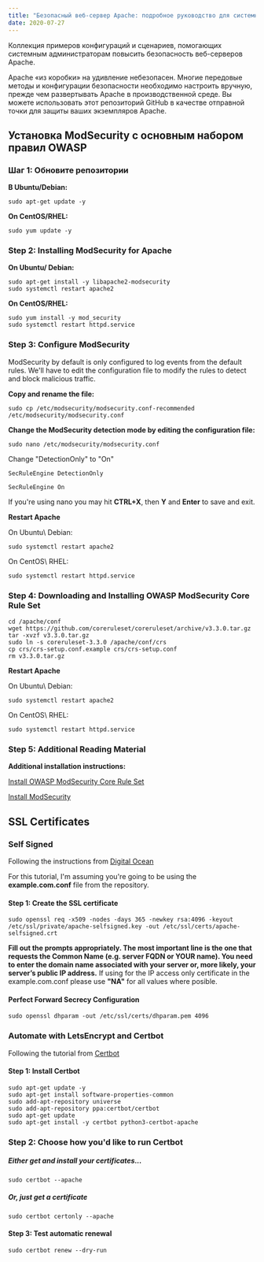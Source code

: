 ```yaml
---
title: "Безопасный веб-сервер Apache: подробное руководство для системных администраторов"
date: 2020-07-27
---
```

 Коллекция примеров конфигураций и сценариев, помогающих системным администраторам повысить безопасность веб-серверов Apache.

Apache «из коробки» на удивление небезопасен. Многие передовые методы и конфигурации безопасности необходимо настроить вручную, прежде чем развертывать Apache в производственной среде. Вы можете использовать этот репозиторий GitHub в качестве отправной точки для защиты ваших экземпляров Apache.


## Установка ModSecurity с основным набором правил OWASP

### Шаг 1: Обновите репозитории
**В Ubuntu/Debian:**
```
sudo apt-get update -y
```
**On CentOS/RHEL:**
``` 
sudo yum update -y
```

### Step 2: Installing ModSecurity for Apache
**On Ubuntu/ Debian:**
```
sudo apt-get install -y libapache2-modsecurity
sudo systemctl restart apache2
```
**On CentOS/RHEL:**
``` 
sudo yum install -y mod_security
sudo systemctl restart httpd.service
```

### Step 3: Configure ModSecurity

ModSecurity by default is only configured to log events from the default rules. We'll have to edit the configuration file to modify the rules to detect and block malicious traffic.

**Copy and rename the file:**
```
sudo cp /etc/modsecurity/modsecurity.conf-recommended /etc/modsecurity/modsecurity.conf
```
**Change the ModSecurity detection mode by editing the configuration file:**
```
sudo nano /etc/modsecurity/modsecurity.conf
```
Change "DetectionOnly" to "On"
```
SecRuleEngine DetectionOnly
```
```
SecRuleEngine On
```
If you're using nano you may hit **CTRL+X**, then **Y** and **Enter** to save and exit.

**Restart Apache**

On Ubuntu\ Debian:
```
sudo systemctl restart apache2
```

On CentOS\ RHEL:
```
sudo systemctl restart httpd.service
```
### Step 4: Downloading and Installing OWASP ModSecurity Core Rule Set

```
cd /apache/conf
wget https://github.com/coreruleset/coreruleset/archive/v3.3.0.tar.gz
tar -xvzf v3.3.0.tar.gz
sudo ln -s coreruleset-3.3.0 /apache/conf/crs
cp crs/crs-setup.conf.example crs/crs-setup.conf
rm v3.3.0.tar.gz
```
**Restart Apache**

On Ubuntu\ Debian:
```
sudo systemctl restart apache2
```

On CentOS\ RHEL:
```
sudo systemctl restart httpd.service
```
### Step 5: Additional Reading Material

**Additional installation instructions:**

[Install OWASP ModSecurity Core Rule Set](https://owasp.org/www-project-modsecurity-core-rule-set/)


[Install ModSecurity](https://phoenixnap.com/kb/setup-configure-modsecurity-on-apache)


## SSL Certificates

### Self Signed

Following the instructions from [Digital Ocean](https://www.digitalocean.com/community/tutorials/how-to-create-a-self-signed-ssl-certificate-for-apache-in-ubuntu-16-04)

For this tutorial, I'm assuming you're going to be using the **example.com.conf** file from the repository.

#### Step 1: Create the SSL certificate
```
sudo openssl req -x509 -nodes -days 365 -newkey rsa:4096 -keyout /etc/ssl/private/apache-selfsigned.key -out /etc/ssl/certs/apache-selfsigned.crt
```

**Fill out the prompts appropriately. The most important line is the one that requests the Common Name (e.g. server FQDN or YOUR name). You need to enter the domain name associated with your server or, more likely, your server’s public IP address.**
If using for the IP access only certificate in the example.com.conf please use **"NA"** for all values where posible.

#### Perfect Forward Secrecy Configuration
```
sudo openssl dhparam -out /etc/ssl/certs/dhparam.pem 4096
```



### Automate with LetsEncrypt and Certbot

Following the tutorial from [Certbot](https://certbot.eff.org/lets-encrypt/ubuntubionic-apache.html)

#### Step 1: Install Certbot

```
sudo apt-get update -y
sudo apt-get install software-properties-common
sudo add-apt-repository universe
sudo add-apt-repository ppa:certbot/certbot
sudo apt-get update
sudo apt-get install -y certbot python3-certbot-apache
```
### Step 2: Choose how you'd like to run Certbot

##### Either get and install your certificates... 
```
sudo certbot --apache
```

##### Or, just get a certificate 

```
sudo certbot certonly --apache
```

#### Step 3: Test automatic renewal

```
sudo certbot renew --dry-run
```





